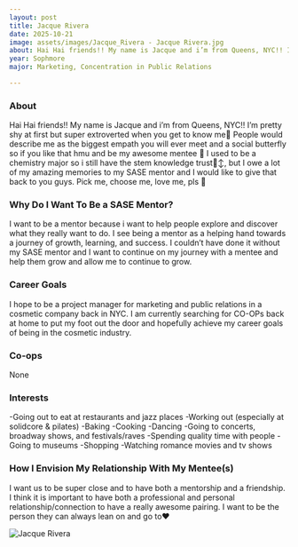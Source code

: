```yaml
---
layout: post
title: Jacque Rivera
date: 2025-10-21
image: assets/images/Jacque_Rivera - Jacque Rivera.jpg
about: Hai Hai friends!! My name is Jacque and i’m from Queens, NYC!! I’m pretty shy at first but super extroverted when you get to know me🤍 People would describe me as the biggest empath you will ever meet and a social butterfly so if you like that hmu and be my awesome mentee 🤭 I used to be a chemistry major so i still have the stem knowledge trust🙂‍↕️, but I owe a lot of my amazing memories to my SASE mentor and I would like to give that back to you guys. Pick me, choose me, love me, pls 🥺
year: Sophmore
major: Marketing, Concentration in Public Relations

---
```


### About

Hai Hai friends!! My name is Jacque and i’m from Queens, NYC!! I’m pretty shy at first but super extroverted when you get to know me🤍 People would describe me as the biggest empath you will ever meet and a social butterfly so if you like that hmu and be my awesome mentee 🤭 I used to be a chemistry major so i still have the stem knowledge trust🙂‍↕️, but I owe a lot of my amazing memories to my SASE mentor and I would like to give that back to you guys. Pick me, choose me, love me, pls 🥺

### Why Do I Want To Be a SASE Mentor?

I want to be a mentor because i want to help people explore and discover what they really want to do. I see being a mentor as a helping hand towards a journey of growth, learning, and success. I couldn’t have done it without my SASE mentor and I want to continue on my journey with a mentee and help them grow and allow me to continue to grow.

### Career Goals

I hope to be a project manager for marketing and public relations in a cosmetic company back in NYC. I am currently searching for CO-OPs back at home to put my foot out the door and hopefully achieve my career goals of being in the cosmetic industry.


### Co-ops

None

### Interests

-Going out to eat at restaurants and jazz places
-Working out (especially at solidcore & pilates)
-Baking 
-Cooking
-Dancing 
-Going to concerts, broadway shows, and festivals/raves
-Spending quality time with people
-Going to museums 
-Shopping
-Watching romance movies and tv shows 


### How I Envision My Relationship With My Mentee(s) 

I want us to be super close and to have both a mentorship and a friendship. I think it is important to have both a professional and personal relationship/connection to have a really awesome pairing. I want to be the person they can always lean on and go to❤️

<div class="text-center my-5">
    <img src="https://sase-drexel.github.io/mentorship-2024/assets/images/Jacque_Rivera - Jacque Rivera.jpg" alt="Jacque Rivera" class="rounded post-img" />
</div>

